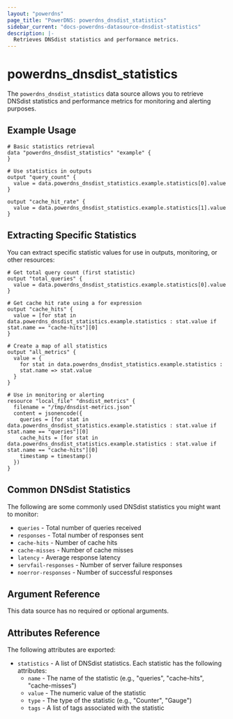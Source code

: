 ```yaml
---
layout: "powerdns"
page_title: "PowerDNS: powerdns_dnsdist_statistics"
sidebar_current: "docs-powerdns-datasource-dnsdist-statistics"
description: |-
  Retrieves DNSdist statistics and performance metrics.
---
```


# powerdns_dnsdist_statistics

The `powerdns_dnsdist_statistics` data source allows you to retrieve DNSdist statistics and performance metrics for monitoring and alerting purposes.

## Example Usage

```hcl
# Basic statistics retrieval
data "powerdns_dnsdist_statistics" "example" {
}

# Use statistics in outputs
output "query_count" {
  value = data.powerdns_dnsdist_statistics.example.statistics[0].value
}

output "cache_hit_rate" {
  value = data.powerdns_dnsdist_statistics.example.statistics[1].value
}
```

## Extracting Specific Statistics

You can extract specific statistic values for use in outputs, monitoring, or other resources:

```hcl
# Get total query count (first statistic)
output "total_queries" {
  value = data.powerdns_dnsdist_statistics.example.statistics[0].value
}

# Get cache hit rate using a for expression
output "cache_hits" {
  value = [for stat in data.powerdns_dnsdist_statistics.example.statistics : stat.value if stat.name == "cache-hits"][0]
}

# Create a map of all statistics
output "all_metrics" {
  value = {
    for stat in data.powerdns_dnsdist_statistics.example.statistics :
    stat.name => stat.value
  }
}

# Use in monitoring or alerting
resource "local_file" "dnsdist_metrics" {
  filename = "/tmp/dnsdist-metrics.json"
  content = jsonencode({
    queries = [for stat in data.powerdns_dnsdist_statistics.example.statistics : stat.value if stat.name == "queries"][0]
    cache_hits = [for stat in data.powerdns_dnsdist_statistics.example.statistics : stat.value if stat.name == "cache-hits"][0]
    timestamp = timestamp()
  })
}
```

## Common DNSdist Statistics

The following are some commonly used DNSdist statistics you might want to monitor:

- `queries` - Total number of queries received
- `responses` - Total number of responses sent
- `cache-hits` - Number of cache hits
- `cache-misses` - Number of cache misses
- `latency` - Average response latency
- `servfail-responses` - Number of server failure responses
- `noerror-responses` - Number of successful responses

## Argument Reference

This data source has no required or optional arguments.

## Attributes Reference

The following attributes are exported:

- `statistics` - A list of DNSdist statistics. Each statistic has the following attributes:
  - `name` - The name of the statistic (e.g., "queries", "cache-hits", "cache-misses")
  - `value` - The numeric value of the statistic
  - `type` - The type of the statistic (e.g., "Counter", "Gauge")
  - `tags` - A list of tags associated with the statistic
